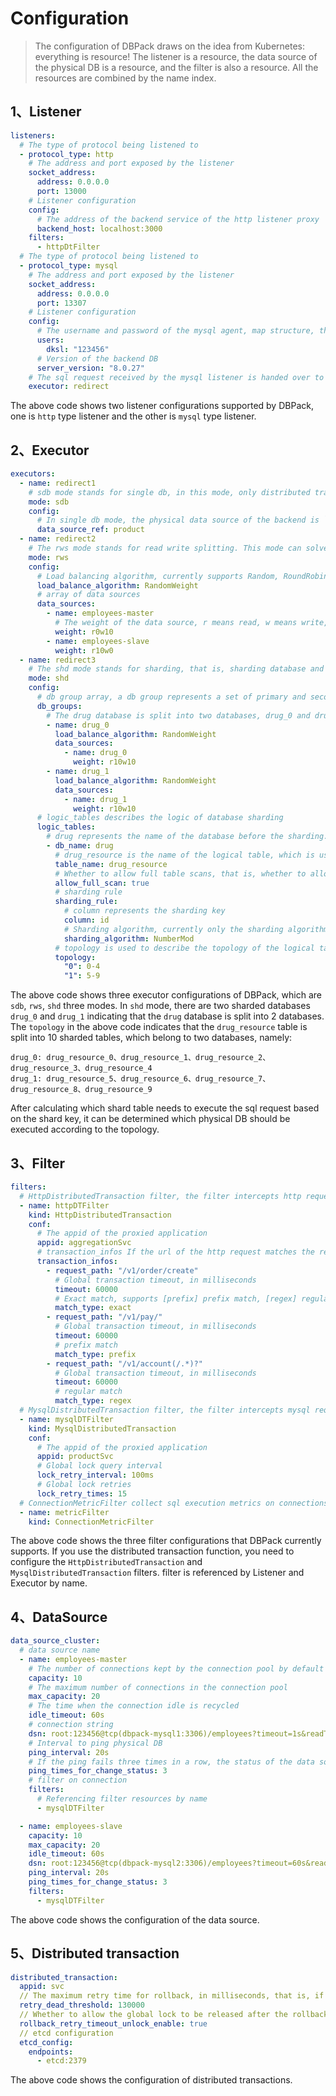 # Configuration

> The configuration of DBPack draws on the idea from Kubernetes: everything is resource! The listener is a resource, the data source of the physical DB is a resource, and the filter is also a resource. All the resources are combined by the name index.

## 1、Listener

```yaml
listeners:
  # The type of protocol being listened to
  - protocol_type: http
    # The address and port exposed by the listener
    socket_address:
      address: 0.0.0.0
      port: 13000
    # Listener configuration
    config:
      # The address of the backend service of the http listener proxy
      backend_host: localhost:3000
    filters:
      - httpDtFilter
  # The type of protocol being listened to
  - protocol_type: mysql
    # The address and port exposed by the listener
    socket_address:
      address: 0.0.0.0
      port: 13307
    # Listener configuration
    config:
      # The username and password of the mysql agent, map structure, the client connecting to DBPack uses the username and password configured here
      users:
        dksl: "123456"
      # Version of the backend DB
      server_version: "8.0.27"
    # The sql request received by the mysql listener is handed over to the executor named `redirect`
    executor: redirect
```

The above code shows two listener configurations supported by DBPack, one is `http` type listener and the other is `mysql` type listener.

## 2、Executor

```yaml
executors:
  - name: redirect1
    # sdb mode stands for single db, in this mode, only distributed transaction problems can be solved
    mode: sdb
    config:
      # In single db mode, the physical data source of the backend is `product` DB
      data_source_ref: product
  - name: redirect2
    # The rws mode stands for read write splitting. This mode can solve the problem of distributed transactions and read and write splitting.
    mode: rws
    config:
      # Load balancing algorithm, currently supports Random, RoundRobin, RandomWeight algorithms, the first two algorithms will ignore the weight of the data source configuration
      load_balance_algorithm: RandomWeight
      # array of data sources
      data_sources:
        - name: employees-master
          # The weight of the data source, r means read, w means write, and the following numbers represent the weight
          weight: r0w10
        - name: employees-slave
          weight: r10w0
  - name: redirect3
    # The shd mode stands for sharding, that is, sharding database and sharding table, which can solve the problems of distributed transactions, read-write splitting, sharding database and sharding table
    mode: shd
    config:
      # db group array, a db group represents a set of primary and secondary databases of a sharded database.
      db_groups:
        # The drug database is split into two databases, drug_0 and drug_1.
        - name: drug_0
          load_balance_algorithm: RandomWeight
          data_sources:
            - name: drug_0
              weight: r10w10
        - name: drug_1
          load_balance_algorithm: RandomWeight
          data_sources:
            - name: drug_1
              weight: r10w10
      # logic_tables describes the logic of database sharding        
      logic_tables:
        # drug represents the name of the database before the sharding. After the sharding, it will be distinguished by an underscore and a number after the noun, such as drug_0, drug_1
        - db_name: drug
          # drug_resource is the name of the logical table, which is used in the user business to query, and it will be rewritten to the actual table name during actual execution
          table_name: drug_resource
          # Whether to allow full table scans, that is, whether to allow requests to be executed on all table shards
          allow_full_scan: true
          # sharding rule
          sharding_rule:
            # column represents the sharding key
            column: id
            # Sharding algorithm, currently only the sharding algorithm based on digital modulo is implemented, named NumberMod
            sharding_algorithm: NumberMod
          # topology is used to describe the topology of the logical table
          topology:
            "0": 0-4
            "1": 5-9          
```

The above code shows three executor configurations of DBPack, which are `sdb`, `rws`, `shd` three modes. In `shd` mode, there are two sharded databases `drug_0` and `drug_1` indicating that the `drug` database is split into 2 databases. The `topology` in the above code indicates that the `drug_resource` table is split into 10 sharded tables, which belong to two databases, namely:

```
drug_0: drug_resource_0、drug_resource_1、drug_resource_2、drug_resource_3、drug_resource_4
drug_1: drug_resource_5、drug_resource_6、drug_resource_7、drug_resource_8、drug_resource_9
```

After calculating which shard table needs to execute the sql request based on the shard key, it can be determined which physical DB should be executed according to the topology.

## 3、Filter

```yaml
filters:
  # HttpDistributedTransaction filter, the filter intercepts http requests and handles distributed transaction related logic.
  - name: httpDTFilter
    kind: HttpDistributedTransaction
    conf:
      # The appid of the proxied application
      appid: aggregationSvc
      # transaction_infos If the url of the http request matches the request_path, the interceptor executes the logic of creating a global transaction and injects x-dbpack-xid into the request header.
      transaction_infos:
        - request_path: "/v1/order/create"
          # Global transaction timeout, in milliseconds
          timeout: 60000
          # Exact match, supports [prefix] prefix match, [regex] regular match, default exact
          match_type: exact
        - request_path: "/v1/pay/"
          # Global transaction timeout, in milliseconds
          timeout: 60000
          # prefix match
          match_type: prefix
        - request_path: "/v1/account(/.*)?"
          # Global transaction timeout, in milliseconds
          timeout: 60000
          # regular match
          match_type: regex
  # MysqlDistributedTransaction filter, the filter intercepts mysql requests and handles distributed transaction related logic
  - name: mysqlDTFilter
    kind: MysqlDistributedTransaction
    conf:
      # The appid of the proxied application
      appid: productSvc
      # Global lock query interval
      lock_retry_interval: 100ms
      # Global lock retries
      lock_retry_times: 15
  # ConnectionMetricFilter collect sql execution metrics on connections
  - name: metricFilter
    kind: ConnectionMetricFilter
```

The above code shows the three filter configurations that DBPack currently supports. If you use the distributed transaction function, you need to configure the `HttpDistributedTransaction` and `MysqlDistributedTransaction` filters. filter is referenced by Listener and Executor by name.

## 4、DataSource

```yaml
data_source_cluster:
  # data source name
  - name: employees-master
    # The number of connections kept by the connection pool by default
    capacity: 10
    # The maximum number of connections in the connection pool
    max_capacity: 20
    # The time when the connection idle is recycled
    idle_timeout: 60s
    # connection string
    dsn: root:123456@tcp(dbpack-mysql1:3306)/employees?timeout=1s&readTimeout=1s&writeTimeout=1s&parseTime=true&loc=Local&charset=utf8mb4,utf8
    # Interval to ping physical DB
    ping_interval: 20s
    # If the ping fails three times in a row, the status of the data source is changed to Unknown, and the request traffic will not be obtained. If the ping succeeds three times in a row, the recovery status will be Running.
    ping_times_for_change_status: 3
    # filter on connection
    filters:
      # Referencing filter resources by name
      - mysqlDTFilter

  - name: employees-slave
    capacity: 10
    max_capacity: 20
    idle_timeout: 60s
    dsn: root:123456@tcp(dbpack-mysql2:3306)/employees?timeout=60s&readTimeout=60s&writeTimeout=60s&parseTime=true&loc=Local&charset=utf8mb4,utf8
    ping_interval: 20s
    ping_times_for_change_status: 3
    filters:
      - mysqlDTFilter
```

The above code shows the configuration of the data source.

## 5、Distributed transaction

```yaml
distributed_transaction:
  appid: svc
  // The maximum retry time for rollback, in milliseconds, that is, if the time specified by this setting is exceeded, the corresponding transaction branch will not be rolled back. The time can be dynamically adjusted according to the characteristics of the business itself.
  retry_dead_threshold: 130000
  // Whether to allow the global lock to be released after the rollback timeout, if the corresponding resource data has been locked, and then modifying the data is not allowed, it is recommended to set it to true, that is, to release the global lock after the rollback timeout.
  rollback_retry_timeout_unlock_enable: true
  // etcd configuration
  etcd_config:
    endpoints:
      - etcd:2379
```

The above code shows the configuration of distributed transactions.
